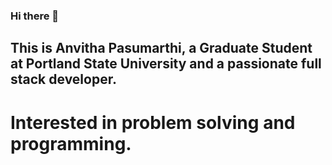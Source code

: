 ### Hi there 👋

## This is Anvitha Pasumarthi, a Graduate Student at Portland State University and a passionate full stack developer. 
# Interested in problem solving and programming. 
